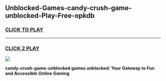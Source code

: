 
## Unblocked-Games-candy-crush-game-unblocked-Play-Free-opkdb
<h3>
<a href="https://premium76.site?title=candy-crush-game-unblocked&ref=20A">CLICK TO PLAY</a></h3>
<hr>

<h3>
<a href="https://premium76.site?title=candy-crush-game-unblocked&ref=20A">CLICK 2 PLAY</a>
  
</h3>

<a href="https://premium76.site?title=candy-crush-game-unblocked&ref=20A"><img src="https://clearcache.store/games.png"></a>


**candy-crush-game-unblocked games unblocked: Your Gateway to Fun and Accessible Online Gaming**
